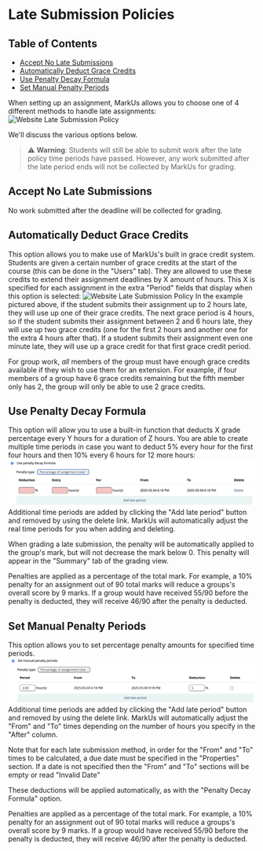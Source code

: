 # Late Submission Policies

## Table of Contents

- [Accept No Late Submissions](#accept-no-late-submissions)
- [Automatically Deduct Grace Credits](#automatically-deduct-grace-credits)
- [Use Penalty Decay Formula](#use-penalty-decay-formula)
- [Set Manual Penalty Periods](#set-manual-penalty-periods)

When setting up an assignment, MarkUs allows you to choose one of 4 different methods to handle late assignments:
![Website Late Submission Policy](images/late-submission-policy-options.png)

We'll discuss the various options below.

> :warning: **Warning**: Students will still be able to submit work after the late policy time periods have passed. However, any work submitted after the late period ends will not be collected by MarkUs for grading.

## Accept No Late Submissions

No work submitted after the deadline will be collected for grading.

## Automatically Deduct Grace Credits

This option allows you to make use of MarkUs's built in grace credit system.
Students are given a certain number of grace credits at the start of the course (this can be done in the "Users" tab). They are allowed to use these credits to extend their assignment deadlines by X amount of hours. This X is specified for each assignment in the extra "Period" fields that display when this option is selected:
![Website Late Submission Policy](images/late-submission-policy-grace-credit.png)
In the example pictured above, if the student submits their assignment up to 2 hours late, they will use up one of their grace credits. The next grace period is 4 hours, so if the student submits their assignment between 2 and 6 hours late, they will use up two grace credits (one for the first 2 hours and another one for the extra 4 hours after that). If a student submits their assignment even one minute late, they will use up a grace credit for that first grace credit period.

For group work, *all* members of the group must have enough grace credits available if they wish to use them for an extension. For example, if four members of a group have 6 grace credits remaining but the fifth member only has 2, the group will only be able to use 2 grace credits.

## Use Penalty Decay Formula

This option will allow you to use a built-in function that deducts X grade percentage every Y hours for a duration of Z hours. You are able to create multiple time periods in case you want to deduct 5% every hour for the first four hours and then 10% every 6 hours for 12 more hours:
![Website Penalty Decay Formula](images/late-submission-policy-penalty-decay-formula.png)
Additional time periods are added by clicking the "Add late period" button and removed by using the delete link. MarkUs will automatically adjust the real time periods for you when adding and deleting.

When grading a late submission, the penalty will be automatically applied to the group's mark, but will not decrease the mark below 0. This penalty will appear in the "Summary" tab of the grading view.

Penalties are applied as a percentage of the total mark. For example, a 10% penalty for an assignment out of 90 total marks will reduce a groups's overall score by 9 marks. If a group would have received 55/90 before the penalty is deducted, they will receive 46/90 after the penalty is deducted.

## Set Manual Penalty Periods

This option allows you to set percentage penalty amounts for specified time periods.
![Website Manual Penalty Periods](images/late-submission-policy-penalty-period.png)
Additional time periods are added by clicking the "Add late period" button and removed by using the delete link. MarkUs will automatically adjust the "From" and "To" times depending on the number of hours you specify in the "After" column.

Note that for each late submission method, in order for the "From" and "To" times to be calculated, a due date must be specified in the "Properties" section. If a date is not specified then the "From" and "To" sections will be empty or read "Invalid Date"

These deductions will be applied automatically, as with the "Penalty Decay Formula" option.

Penalties are applied as a percentage of the total mark. For example, a 10% penalty for an assignment out of 90 total marks will reduce a groups's overall score by 9 marks. If a group would have received 55/90 before the penalty is deducted, they will receive 46/90 after the penalty is deducted.
